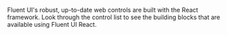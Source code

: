 Fluent UI's robust, up-to-date web controls are built with the React framework. Look through the control list to see the building blocks that are available using Fluent UI React.
